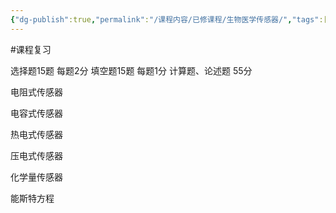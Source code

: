 ```yaml
---
{"dg-publish":true,"permalink":"/课程内容/已修课程/生物医学传感器/","tags":["课程复习"],"noteIcon":"","created":"2023-12-22T09:36:31.204+08:00","updated":"2024-01-07T22:01:06.270+08:00"}
---
```


#课程复习 

选择题15题 每题2分
填空题15题 每题1分
计算题、论述题 55分

电阻式传感器

电容式传感器

热电式传感器

压电式传感器

化学量传感器

能斯特方程